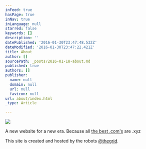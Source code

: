 ```yaml
---
inFeed: true
hasPage: true
inNav: true
inLanguage: null
starred: false
keywords: []
description: ''
datePublished: '2016-01-30T23:47:48.532Z'
dateModified: '2016-01-30T23:47:22.421Z'
title: About
author: []
sourcePath: _posts/2016-01-18-about.md
published: true
authors: []
publisher:
  name: null
  domain: null
  url: null
  favicon: null
url: about/index.html
_type: Article

---
```

![](https://s3-us-west-2.amazonaws.com/the-grid-img/p/f81d5f41cc82fd4eff492b60366e41e1655f31f3.jpg)

A new website for a new era. Because all [the best .com's][0] are .xyz

This site is created and hosted by the robots [@thegrid][1].

[0]: http://christopherl.com/
[1]: https://thegrid.io/#15908